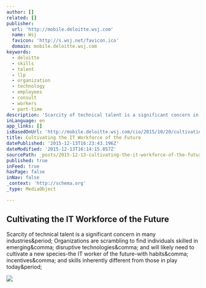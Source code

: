 ```yaml
---
author: []
related: []
publisher:
  url: 'http://mobile.deloitte.wsj.com'
  name: Wsj
  favicon: 'http://s.wsj.net/favicon.ico'
  domain: mobile.deloitte.wsj.com
keywords:
  - deloitte
  - skills
  - talent
  - llp
  - organization
  - technology
  - employees
  - consult
  - workers
  - part-time
description: 'Scarcity of technical talent is a significant concern in many industries. Organizations are scrambling to find individuals skilled in emerging, disruptive technologies, and will likely need to cultivate a new species-the IT worker of the future-with habits, incentives, and skills inherently different from those in play today.'
inLanguage: en
app_links: []
isBasedOnUrl: 'http://mobile.deloitte.wsj.com/cio/2015/10/20/cultivating-the-it-workforce-of-the-future/'
title: Cultivating the IT Workforce of the Future
datePublished: '2015-12-13T16:23:43.196Z'
dateModified: '2015-12-13T16:14:15.857Z'
sourcePath: _posts/2015-12-13-cultivating-the-it-workforce-of-the-future.md
published: true
inFeed: true
hasPage: false
inNav: false
_context: 'http://schema.org'
_type: MediaObject

---
```

<article style=""><h1>Cultivating the IT Workforce of the Future</h1><p>Scarcity of technical talent is a significant concern in many industries&amp;period; Organizations are scrambling to find individuals skilled in emerging&amp;comma; disruptive technologies&amp;comma; and will likely need to cultivate a new species-the IT worker of the future-with habits&amp;comma; incentives&amp;comma; and skills inherently different from those in play today&amp;period;</p><img src="http://deloitte.wsj.com/cio/files/2015/10/2015-10-19_11-22-59.jpg" /></article>
